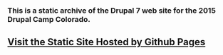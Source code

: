 ### This is a static archive of the Drupal 7 web site for the 2015 Drupal Camp Colorado.

## [Visit the Static Site Hosted by Github Pages](https://larsdesigns.github.io/2015.drupalcampcolorado.org)
